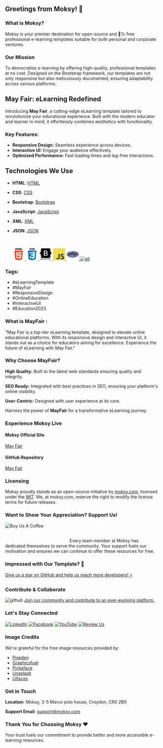 ## Greetings from Moksy! 👋

### What is Moksy?
Moksy is your premier destination for open-source and 💯% free professional e-learning templates suitable for both personal and corporate ventures.

### Our Mission
To democratize e-learning by offering high-quality, professional templates at no cost. Designed on the Bootstrap framework, our templates are not only responsive but also meticulously documented, ensuring adaptability across various platforms.

## May Fair: eLearning Redefined

Introducing **May Fair**, a cutting-edge eLearning template tailored to revolutionize your educational experience. Built with the modern educator and learner in mind, it effortlessly combines aesthetics with functionality.

### Key Features:
- **Responsive Design:** Seamless experience across devices.
- **Interactive UI:** Engage your audience effectively.
- **Optimized Performance:** Fast loading times and lag-free interactions.

## Technologies We Use

- **HTML**: [HTML](https://developer.mozilla.org/en-US/docs/Web/HTML)
- **CSS**: [CSS](https://developer.mozilla.org/en-US/docs/Web/CSS)
- **Bootstrap**: [Bootstrap](https://getbootstrap.com/)
- **JavaScript**: [JavaScript](https://developer.mozilla.org/en-US/docs/Web/JavaScript)
- **XML**: [XML](https://www.w3.org/XML/)
- **JSON**: [JSON](https://www.json.org/json-en.html)

  <br/>  <br/>
<a href="https://www.w3.org/html/" target="_blank"> <img src="https://raw.githubusercontent.com/devicons/devicon/master/icons/html5/html5-original-wordmark.svg" alt="html5" width="40" height="40"/> </a>
<a href="https://www.w3schools.com/css/" target="_blank"> <img src="https://raw.githubusercontent.com/devicons/devicon/master/icons/css3/css3-original-wordmark.svg" alt="css3" width="40" height="40"/> </a> 
<a href="https://getbootstrap.com" target="_blank"> <img src="https://raw.githubusercontent.com/devicons/devicon/master/icons/bootstrap/bootstrap-plain-wordmark.svg" alt="bootstrap" width="40" height="40"/> </a>
<a href="https://developer.mozilla.org/en-US/docs/Web/JavaScript" target="_blank" rel="no-referrer"> <img src="https://raw.githubusercontent.com/devicons/devicon/master/icons/javascript/javascript-original.svg" alt="javascript" width="40" height="40"/> </a>
<a href="https://www.php.net" target="_blank" rel="no-referrer"> <img src="https://raw.githubusercontent.com/devicons/devicon/master/icons/php/php-original.svg" alt="php" width="40" height="40"/> </a>
<a href="https://git-scm.com/" target="_blank"> <img src="https://www.vectorlogo.zone/logos/git-scm/git-scm-icon.svg" alt="git" width="40" height="40"/> </a> 



### Tags:
- #eLearningTemplate
- #MayFair
- #ResponsiveDesign
- #OnlineEducation
- #InteractiveUI
- #Education2023

### What is MayFair :
"May Fair is a top-tier eLearning template, designed to elevate online educational platforms. With its responsive design and interactive UI, it stands out as a choice for educators aiming for excellence. Experience the future of eLearning with May Fair."

### Why Choose MayFair?
**High Quality:** Built to the latest web standards ensuring quality and integrity.

**SEO Ready:** Integrated with best practices in SEO, ensuring your platform's online visibility.

**User-Centric:** Designed with user experience at its core.

Harness the power of **MayFair** for a transformative eLearning journey.


### Experience Moksy Live
#### Moksy Official Site
[May Fair](https://moksy.com/templates/mayfair/?project_id=21735)

#### GitHub Repository
[May Fair](https://moksy-lab.github.io/mayfair/)

### Licensing
Moksy proudly stands as an open-source initiative by [moksy.com](https://moksy.com), licensed under the [MIT](https://opensource.org/licenses/MIT). We, at moksy.com, reserve the right to modify the license terms for future releases.

### Want to Show Your Appreciation? Support Us!
<a href="https://www.paypal.com/donate/?hosted_button_id=Q279LEZ5BAWBY">
    <img align="left" src="https://cdn.buymeacoffee.com/buttons/v2/default-yellow.png" height="50" width="210" alt="Buy Us A Coffee" />
</a>

<br/><br/>

Every team member at Moksy has dedicated themselves to serve the community. Your support fuels our motivation and ensures we can continue to offer these resources for free.

### Impressed with Our Template? 🌟
<a href="https://github.com/Moksy-Lab/mayfair">
    Give us a star on GitHub and help us reach more developers! ⭐️
</a>

### Contribute & Collaborate
<img src="https://cdn.jsdelivr.net/npm/simple-icons@3.0.1/icons/github.svg" alt="github" width="40" height="40"/>
<a href="https://github.com/Moksy-Lab/mayfair">
Join our community and contribute to an ever-evolving platform.
</a>

### Let's Stay Connected
<p align="left">
<a href="https://www.linkedin.com/company/moksyuk/" target="blank"><img align="center" src="https://raw.githubusercontent.com/rahuldkjain/github-profile-readme-generator/master/src/images/icons/Social/linked-in-alt.svg" alt="LinkedIn" height="30" width="40" /></a>
<a href="https://www.facebook.com/moksyuk" target="blank"><img align="center" src="https://raw.githubusercontent.com/rahuldkjain/github-profile-readme-generator/master/src/images/icons/Social/facebook.svg" alt="Facebook" height="30" width="40" /></a>
<a href="https://www.youtube.com/channel/UCTXQx-lXRoOeGy9b-B0RXMg" target="blank"><img align="center" src="https://raw.githubusercontent.com/rahuldkjain/github-profile-readme-generator/master/src/images/icons/Social/youtube.svg" alt="YouTube" height="30" width="40" /></a>
<a href="https://g.page/r/CWIjjM1wv6tFEB0/review" target="blank"><img align="center" src="https://png.pngtree.com/element_our/sm/20180526/sm_5b09436fd0515.jpg" alt="Review Us" height="30" width="40" /></a>   
</p>

### Image Credits
We're grateful for the free image resources provided by:
- [Pixeden](http://www.pixeden.com/psd-web-elements/flat-responsive-showcase-psd)
- [Graphicsfuel](https://www.graphicsfuel.com/2013/02/13-high-resolution-blur-backgrounds/)
- [Pickaface](https://pickaface.net/)
- [Unsplash](https://unsplash.com/)
- [Uifaces](http://uifaces.com/)

### Get in Touch
**Location**: Moksy, 3-5 Marco polo house, Croydon, CR0 2BX

**Support Email**: support@moksy.com

### Thank You for Choosing Moksy ❤️
Your trust fuels our commitment to provide better and more accessible e-learning resources.